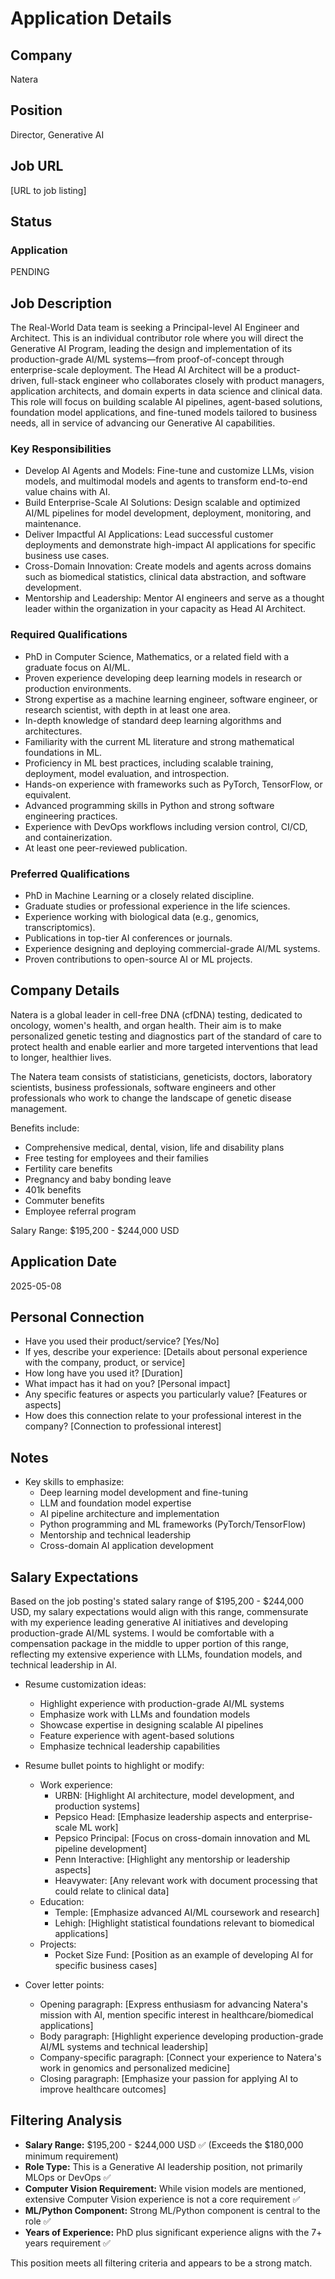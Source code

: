 # Application Details

## Company
Natera

## Position
Director, Generative AI

## Job URL
[URL to job listing]

## Status
### Application
PENDING

## Job Description
The Real-World Data team is seeking a Principal-level AI Engineer and Architect. This is an individual contributor role where you will direct the Generative AI Program, leading the design and implementation of its production-grade AI/ML systems—from proof-of-concept through enterprise-scale deployment. The Head AI Architect will be a product-driven, full-stack engineer who collaborates closely with product managers, application architects, and domain experts in data science and clinical data. This role will focus on building scalable AI pipelines, agent-based solutions, foundation model applications, and fine-tuned models tailored to business needs, all in service of advancing our Generative AI capabilities.

### Key Responsibilities
- Develop AI Agents and Models: Fine-tune and customize LLMs, vision models, and multimodal models and agents to transform end-to-end value chains with AI.
- Build Enterprise-Scale AI Solutions: Design scalable and optimized AI/ML pipelines for model development, deployment, monitoring, and maintenance.
- Deliver Impactful AI Applications: Lead successful customer deployments and demonstrate high-impact AI applications for specific business use cases.
- Cross-Domain Innovation: Create models and agents across domains such as biomedical statistics, clinical data abstraction, and software development.
- Mentorship and Leadership: Mentor AI engineers and serve as a thought leader within the organization in your capacity as Head AI Architect.

### Required Qualifications
- PhD in Computer Science, Mathematics, or a related field with a graduate focus on AI/ML.
- Proven experience developing deep learning models in research or production environments.
- Strong expertise as a machine learning engineer, software engineer, or research scientist, with depth in at least one area.
- In-depth knowledge of standard deep learning algorithms and architectures.
- Familiarity with the current ML literature and strong mathematical foundations in ML.
- Proficiency in ML best practices, including scalable training, deployment, model evaluation, and introspection.
- Hands-on experience with frameworks such as PyTorch, TensorFlow, or equivalent.
- Advanced programming skills in Python and strong software engineering practices.
- Experience with DevOps workflows including version control, CI/CD, and containerization.
- At least one peer-reviewed publication.

### Preferred Qualifications
- PhD in Machine Learning or a closely related discipline.
- Graduate studies or professional experience in the life sciences.
- Experience working with biological data (e.g., genomics, transcriptomics).
- Publications in top-tier AI conferences or journals.
- Experience designing and deploying commercial-grade AI/ML systems.
- Proven contributions to open-source AI or ML projects.

## Company Details
Natera is a global leader in cell-free DNA (cfDNA) testing, dedicated to oncology, women's health, and organ health. Their aim is to make personalized genetic testing and diagnostics part of the standard of care to protect health and enable earlier and more targeted interventions that lead to longer, healthier lives.

The Natera team consists of statisticians, geneticists, doctors, laboratory scientists, business professionals, software engineers and other professionals who work to change the landscape of genetic disease management.

Benefits include:
- Comprehensive medical, dental, vision, life and disability plans
- Free testing for employees and their families
- Fertility care benefits
- Pregnancy and baby bonding leave
- 401k benefits
- Commuter benefits
- Employee referral program

Salary Range: $195,200 - $244,000 USD

## Application Date
2025-05-08

## Personal Connection
- Have you used their product/service? [Yes/No]
- If yes, describe your experience: [Details about personal experience with the company, product, or service]
- How long have you used it? [Duration]
- What impact has it had on you? [Personal impact]
- Any specific features or aspects you particularly value? [Features or aspects]
- How does this connection relate to your professional interest in the company? [Connection to professional interest]

## Notes
- Key skills to emphasize:
  - Deep learning model development and fine-tuning
  - LLM and foundation model expertise
  - AI pipeline architecture and implementation
  - Python programming and ML frameworks (PyTorch/TensorFlow)
  - Mentorship and technical leadership
  - Cross-domain AI application development

## Salary Expectations
Based on the job posting's stated salary range of $195,200 - $244,000 USD, my salary expectations would align with this range, commensurate with my experience leading generative AI initiatives and developing production-grade AI/ML systems. I would be comfortable with a compensation package in the middle to upper portion of this range, reflecting my extensive experience with LLMs, foundation models, and technical leadership in AI.

- Resume customization ideas:
  - Highlight experience with production-grade AI/ML systems
  - Emphasize work with LLMs and foundation models
  - Showcase expertise in designing scalable AI pipelines
  - Feature experience with agent-based solutions
  - Emphasize technical leadership capabilities

- Resume bullet points to highlight or modify:
  - Work experience:
    - URBN: [Highlight AI architecture, model development, and production systems]
    - Pepsico Head: [Emphasize leadership aspects and enterprise-scale ML work]
    - Pepsico Principal: [Focus on cross-domain innovation and ML pipeline development]
    - Penn Interactive: [Highlight any mentorship or leadership aspects]
    - Heavywater: [Any relevant work with document processing that could relate to clinical data]
  - Education:
    - Temple: [Emphasize advanced AI/ML coursework and research]
    - Lehigh: [Highlight statistical foundations relevant to biomedical applications]
  - Projects:
    - Pocket Size Fund: [Position as an example of developing AI for specific business cases]

- Cover letter points:
  - Opening paragraph: [Express enthusiasm for advancing Natera's mission with AI, mention specific interest in healthcare/biomedical applications]
  - Body paragraph: [Highlight experience developing production-grade AI/ML systems and technical leadership]
  - Company-specific paragraph: [Connect your experience to Natera's work in genomics and personalized medicine]
  - Closing paragraph: [Emphasize your passion for applying AI to improve healthcare outcomes]

## Filtering Analysis
- **Salary Range:** $195,200 - $244,000 USD ✅ (Exceeds the $180,000 minimum requirement)
- **Role Type:** This is a Generative AI leadership position, not primarily MLOps or DevOps ✅
- **Computer Vision Requirement:** While vision models are mentioned, extensive Computer Vision experience is not a core requirement ✅
- **ML/Python Component:** Strong ML/Python component is central to the role ✅
- **Years of Experience:** PhD plus significant experience aligns with the 7+ years requirement ✅

This position meets all filtering criteria and appears to be a strong match.